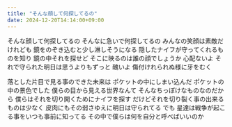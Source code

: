 ```yaml
---
title: "そんな顔して何探してるの"
date: 2024-12-20T14:14:00+09:00
---
```

そんな顔して何探してるの そんなに急いで何探してるの みんなの笑顔は素敵だけれども 鏡をのぞき込むと少し淋しそうになる 隠したナイフが守ってくれるものを知り 鏡の中それを探せど そこに映るのは誰の顔でしょうか 心配ないよ それで守られた明日は思うよりもずっと 醜いよ 傷付けれられぬ様に牙をむく

落とした片目で見る事のできた未来は ポケットの中にしまい込んだ ポケットの中の景色でした 僕らの目から見える世界なんて そんなちっぽけなものなのだから 僕らはそれを切り開くためにナイフを探す だけどそれを切り裂く事の出来るものは少なく 皮肉にもその弱さゆえに明日は守られてる でも 星達は戦争が起こる事をいつも事前に知ってる その中で僕らは何を自分と呼べばいいのか
